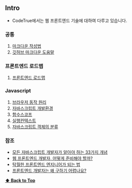 ## Intro

* CodeTrue에서는 웹 프론트엔드 기술에 대하여 다루고 있습니다.

### 공통

1. [마크다운 작성법](http://ccl.cckorea.org/syntax/)
1. [깃허브 마크다운 도움말](https://guides.github.com/features/mastering-markdown/)


### 프론트엔드 로드맵  

1. [프론트엔드 로드맵](https://github.com/devJang/developer-roadmap)


### Javascript

1. [브라우저 동작 원리](/js_browser/README.md)
1. [자바스크립트 개발환경](/js_setup/README.md)
1. [함수스코프](/js_scope/README.md)
1. [실행컨텍스트](/js_context/README.md)
1. [자바스크립트 객체의 분류](/js_object/README.md)



### 참조

- [모든 자바스크립트 개발자가 알아야 하는 33가지 개념](https://github.com/yjs03057/33-js-concepts)
- [웹 프론트엔드 개발자, 어떻게 준비해야 할까?](https://medium.com/@codesquad_yoda/%EC%9B%B9-%ED%94%84%EB%A1%A0%ED%8A%B8%EC%97%94%EB%93%9C-%EA%B0%9C%EB%B0%9C%EC%9E%90-%EC%96%B4%EB%96%BB%EA%B2%8C-%EC%A4%80%EB%B9%84%ED%95%B4%EC%95%BC-%ED%95%A0%EA%B9%8C-5ac7bb6ff2a9)
- [탁월한 프론트엔드 엔지니어가 되는 법](https://hyunseob.github.io/2016/02/21/how-to-become-a-great-frontend-engineer/)
- [프론트엔드 개발자는 왜 구하기 어렵나요?](https://taegon.kim/archives/4810)


 **[⬆  Back to Top](#Intro)**

